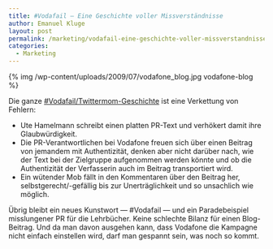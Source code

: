 ```yaml
---
title: #Vodafail — Eine Geschichte voller Missverständnisse
author: Emanuel Kluge
layout: post
permalink: /marketing/vodafail-eine-geschichte-voller-missverstandnisse/
categories:
  - Marketing
---
```


{% img /wp-content/uploads/2009/07/vodafone_blog.jpg vodafone-blog %}

Die ganze [#Vodafail/Twittermom-Geschichte](http://blog.vodafone.de/2009/07/20/twittermom/ "Vodafone-Blog: Twittermom") ist eine Verkettung von Fehlern:

  * Ute Hamelmann schreibt einen platten PR-Text und verhökert damit ihre Glaubwürdigkeit.
  * Die PR-Verantwortlichen bei Vodafone freuen sich über einen Beitrag von jemandem mit Authentizität, denken aber nicht darüber nach, wie der Text bei der Zielgruppe aufgenommen werden könnte und ob die Authentizität der Verfasserin auch im Beitrag transportiert wird.
  * Ein wütender Mob fällt in den Kommentaren über den Beitrag her, selbstgerecht/-gefällig bis zur Unerträglichkeit und so unsachlich wie möglich.

Übrig bleibt ein neues Kunstwort — #Vodafail — und ein Paradebeispiel misslungener PR für die Lehrbücher. Keine schlechte Bilanz für einen Blog-Beitrag. Und da man davon ausgehen kann, dass Vodafone die Kampagne nicht einfach einstellen wird, darf man gespannt sein, was noch so kommt.

